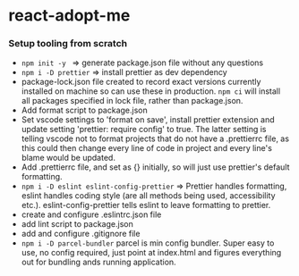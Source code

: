 # react-adopt-me

### Setup tooling from scratch

- `npm init -y ` => generate package.json file without any questions
- `npm i -D prettier` => install prettier as dev dependency
- package-lock.json file created to record exact versions currently installed on machine so can use these in production. `npm ci` will install all packages specified in lock file, rather than package.json.
- Add format script to package.json
- Set vscode settings to 'format on save', install prettier extension and update setting 'prettier: require config' to true. The latter setting is telling vscode not to format projects that do not have a .prettierrc file, as this could then change every line of code in project and every line's blame would be updated.
- Add .prettierrc file, and set as {} initially, so will just use prettier's default formatting.
- `npm i -D eslint eslint-config-prettier` => Prettier handles formatting, eslint handles coding style (are all methods being used, accessibility etc.). eslint-config-prettier tells eslint to leave formatting to prettier.
- create and configure .eslintrc.json file
- add lint script to package.json
- add and configure .gitignore file
- `npm i -D parcel-bundler` parcel is min config bundler. Super easy to use, no config required, just point at index.html and figures everything out for bundling ands running application.
